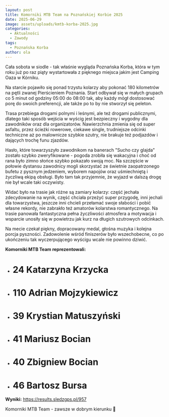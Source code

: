 ```yaml
---
layout: post
title: Komorniki MTB Team na Poznańskiej Korbie 2025
date: 2025-06-29
image: assets/uploads/kmtb-korba-2025.jpg
categories:
  - Aktualności
  - Zawody
tags:
  - Poznańska Korba
author: ola
---
```

Cała sobota w siodle - tak właśnie wygląda Poznańska Korba, która w tym roku już po raz piąty wystartowała z pięknego miejsca jakim jest Camping Oaza w Kórniku.
<!--more-->

Na starcie pojawiło się ponad trzystu kolarzy aby pokonać 180 kilometrów na pętli zwanej Pierścieniem Poznania. Start odbywał się w małych grupach co 5 minut od godziny 05:00 do 08:00 tak, aby każdy mógł dostosować porę do swoich preferencji, ale także po to by nie stworzył się peleton.

Trasa przebiega drogami polnymi i leśnymi, ale też drogami publicznymi, dlatego taki sposób wejścia w wyścig jest bezpieczny i wygodny dla zawodników oraz dla organizatorów. Nawierzchnia zmienia się od super asfaltu, przez ścieżki rowerowe, ciekawe single, trudniejsze odcinki techniczne aż po malownicze szybkie szutry, nie brakuje też podjazdów i dających trochę funu zjazdów.

Hasło, które towarzyszyło zawodnikom na banerach "Sucho czy glajda" zostało szybko zweryfikowane - pogoda zrobiła się wakacyjna i choć od rana było zimno słońce szybko pokazało swoją moc. Na szczęście w połowie dystansu zawodnicy mogli skorzystać ze świetnie zaopatrzonego bufetu z pysznym jedzeniem, wyborem napojów oraz uśmiechniętą i życzliwą ekipą obsługi. Było tam tak przyjemnie, że wyjazd w dalszą drogę nie był wcale taki oczywisty.

Widać było na trasie jak różne są zamiary kolarzy: część jechała zdecydowanie na wynik, część chciała przeżyć super przygodę, inni jechali dla towarzystwa, jeszcze inni chcieli przełamać swoje słabości i pobić własne rekordy, nie zabrakło też amatorów kolarstwa romantycznego. Na trasie panowała fantastyczna pełna życzliwości atmosfera a motywacja i wsparcie unosiły się w powietrzu jak kurz na długich szutrowych odcinkach.

Na mecie czekał piękny, dopracowany medal, głośna muzyka i kolejna porcja pyszności. Zadowolenie wśród finiszerów było wszechobecne, co po ukończeniu tak wyczerpującego wyścigu wcale nie powinno dziwić.

**Komorniki MTB Team reprezentowali:**
- # 24 Katarzyna Krzycka
- # 110 Adrian Mojzykiewicz
- # 39 Krystian Matuszyński
- # 41 Mariusz Bocian
- # 40 Zbigniew Bocian
- # 46 Bartosz Bursa

**Wyniki:** <https://results.sledzgps.pl/957>

Komorniki MTB Team - zawsze w dobrym kierunku 🙂
